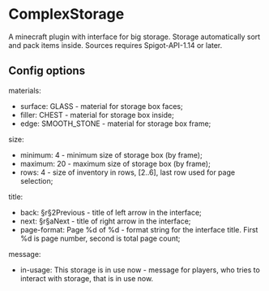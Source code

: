 # ComplexStorage
A minecraft plugin with interface for big storage. Storage automatically sort and pack items inside.
Sources requires Spigot-API-1.14 or later.

## Config options

materials:
*  surface: GLASS - material for storage box faces;
*  filler: CHEST - material for storage box inside;
*  edge: SMOOTH_STONE - material for storage box frame;

size:
*  minimum: 4 - minimum size of storage box (by frame);
*  maximum: 20 - maximum size of storage box (by frame);
*  rows: 4 - size of inventory in rows, [2..6], last row used for page selection;

title:
*  back: §r§2Previous - title of left arrow in the interface;
*  next: §r§aNext - title of right arrow in the interface;
*  page-format: Page %d of %d - format string for the interface title. First %d is page number, second is total page count;

message:
*  in-usage: This storage is in use now - message for players, who tries to interact with storage, that is in use now.
